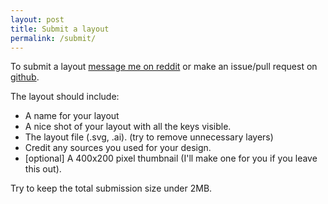 ```yaml
---
layout: post
title: Submit a layout
permalink: /submit/
---
```


To submit a layout [message me on reddit](https://www.reddit.com/r/Dashboard)
or make an issue/pull request on [github](https://github.com/demicat/mykeyboard.rocks).

The layout should include:

* A name for your layout
* A nice shot of your layout with all the keys visible.
* The layout file (.svg, .ai). (try to remove unnecessary layers)
* Credit any sources you used for your design.
* [optional] A 400x200 pixel thumbnail (I'll make one for you if you leave this out).

Try to keep the total submission size under 2MB.
